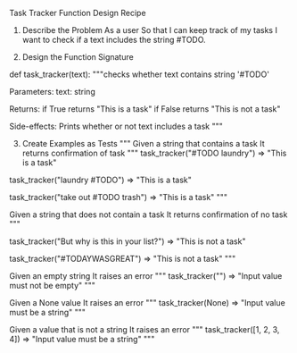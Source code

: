 Task Tracker Function Design Recipe

1. Describe the Problem
As a user
So that I can keep track of my tasks
I want to check if a text includes the string #TODO.

2. Design the Function Signature

def task_tracker(text):
"""checks whether text contains string '#TODO'

Parameters:
    text: string

Returns: 
    if True returns "This is a task"
    if False returns "This is not a task"

Side-effects:
    Prints whether or not text includes a task
"""

3. Create Examples as Tests
"""
Given a string that contains a task
It returns confirmation of task
"""
task_tracker("#TODO laundry") => "This is a task"

task_tracker("laundry #TODO") => "This is a task"

task_tracker("take out #TODO trash") => "This is a task"
"""

Given a string that does not contain a task
It returns confirmation of no task
"""

task_tracker("But why is this in your list?") => "This is not a task"

task_tracker("#TODAYWASGREAT") => "This is not a task"
"""

Given an empty string
It raises an error
"""
task_tracker("") => "Input value must not be empty"
"""

Given a None value
It raises an error
"""
task_tracker(None) => "Input value must be a string"
"""

Given a value that is not a string
It raises an error
"""
task_tracker([1, 2, 3, 4]) => "Input value must be a string"
"""

